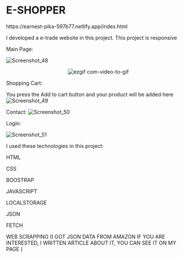 
# E-SHOPPER
<p>https://earnest-pika-597b77.netlify.app/index.html</p>
I  developed a e-trade website in this project. This project is responsive
<p>Main Page:</p>

![Screenshot_48](https://github.com/Clabiyik/E-SHOPPER/assets/98713471/091e3b92-bd16-41c0-90fe-56fb21b8b6fa)

<div align="center">
  
  ![ezgif com-video-to-gif](https://github.com/Clabiyik/E-SHOPPER/assets/98713471/95b32ce1-ada7-4add-9ebd-3ba0504b2b22)
  
</div>
 
Shopping Cart:

You press the Add to cart button and your product will be added here 
![Screenshot_49](https://github.com/Clabiyik/E-SHOPPER/assets/98713471/8a801cd7-a23b-47ba-8e53-994cd2ba6039)

Contact:
![Screenshot_50](https://github.com/Clabiyik/E-SHOPPER/assets/98713471/06c4bc30-d72d-414f-82f4-f823132a7968)

Login:

![Screenshot_51](https://github.com/Clabiyik/E-SHOPPER/assets/98713471/c91807e1-aa94-4ccc-9d23-74afcd3d6661)

I used these technologies in this project:
<p>HTML</p>
<p>CSS</p>
<p>BOOSTRAP</p>
<p>JAVASCRIPT</p>
<p>LOCALSTORAGE</p>
<p>JSON</p>
<p>FETCH</p>
<p>WEB SCRAPPING (I GOT JSON DATA FROM AMAZON IF YOU ARE INTERESTED, I  WRITTEN  ARTICLE ABOUT IT, YOU CAN SEE IT ON MY PAGE  )</p>


 
  
    
